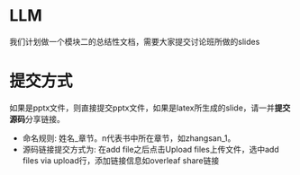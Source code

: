 # LLM
我们计划做一个模块二的总结性文档，需要大家提交讨论班所做的slides

# 提交方式
如果是pptx文件，则直接提交pptx文件，如果是latex所生成的slide，请一并**提交源码**分享链接。
- 命名规则: 姓名_章节。n代表书中所在章节，如zhangsan_1。
- 源码链接提交方式为: 在add file之后点击Upload files上传文件，选中add files via upload行，添加链接信息如overleaf share链接
